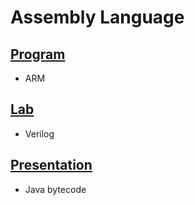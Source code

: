 # Assembly Language
## [Program](https://github.com/wei8596/Assembly_Language/tree/master/Program)
- ARM

## [Lab](https://github.com/wei8596/Assembly_Language/tree/master/Lab)
- Verilog

## [Presentation](https://github.com/wei8596/Assembly_Language/tree/master/Presentation)
- Java bytecode
